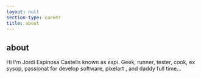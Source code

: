 ```yaml
---
layout: null
section-type: career
title: about
---
```

## about

Hi I'm Jordi Espinosa Castells known as _espi_. Geek, runner, tester, cook, ex sysop, passionat for develop software, pixelart , and daddy full time...
